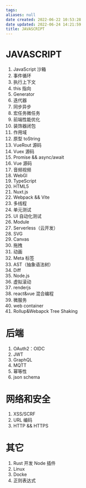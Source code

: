 ```yaml
---
tags: 
aliases: null
date created: 2022-06-22 10:53:28
date updated: 2022-06-24 14:21:59
title: JAVASCRIPT
---
```


# JAVASCRIPT

1. JavaScript 沙箱
2. 事件循环
3. 执行上下文
4. this 指向
5. Generator
6. 迭代器
7. 同步异步
8. 宏任务微任务
9. 前端性能优化
10. 装饰器闭包
11. 作用域
12. 原型 toString
13. VueRout 源码
14. Vuex 源码
15. Promise && async/await
16. Vue 源码
17. 音频视频
18. WebGl
19. TypeScript
20. HTML5
21. Nuxt.js
22. Webpack && Vite
23. 多线程
24. 单元测试
25. UI 自动化测试
26. Module
27. Serverless（云开发）
28. SVG
29. Canvas
30. 拖拽
31. 动画
32. Meta 标签
33. AST（抽象语法树）
34. Diff
35. Node.js
36. 虚拟滚动
37. renderjs
38. react&vue 混合编程
39. 微服务
40. web container
41. Rollup&Webapck Tree Shaking

# 后端

1. OAuth2：OIDC
2. JWT
3. GraphQL
4. MQTT
5. 幂等性
6. json schema

# 网络和安全

1. XSS/SCRF
2. URL 编码
3. HTTP && HTTPS

# 其它

1. Rust 开发 Node 插件
2. Linux
3. Docke
4. 正则表达式
